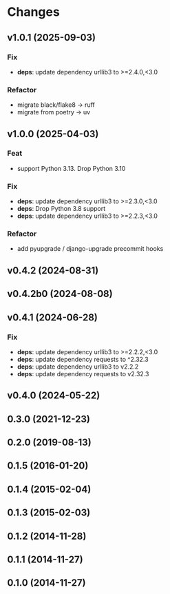 # Changes

## v1.0.1 (2025-09-03)

### Fix

- **deps**: update dependency urllib3 to >=2.4.0,<3.0

### Refactor

- migrate black/flake8 -> ruff
- migrate from poetry -> uv

## v1.0.0 (2025-04-03)

### Feat

- support Python 3.13. Drop Python 3.10

### Fix

- **deps**: update dependency urllib3 to >=2.3.0,<3.0
- **deps**: Drop Python 3.8 support
- **deps**: update dependency urllib3 to >=2.2.3,<3.0

### Refactor

- add pyupgrade / django-upgrade precommit hooks

## v0.4.2 (2024-08-31)

## v0.4.2b0 (2024-08-08)

## v0.4.1 (2024-06-28)

### Fix

- **deps**: update dependency urllib3 to >=2.2.2,<3.0
- **deps**: update dependency requests to ^2.32.3
- **deps**: update dependency urllib3 to v2.2.2
- **deps**: update dependency requests to v2.32.3

## v0.4.0 (2024-05-22)

## 0.3.0 (2021-12-23)

## 0.2.0 (2019-08-13)

## 0.1.5 (2016-01-20)

## 0.1.4 (2015-02-04)

## 0.1.3 (2015-02-03)

## 0.1.2 (2014-11-28)

## 0.1.1 (2014-11-27)

## 0.1.0 (2014-11-27)

